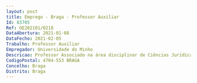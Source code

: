 ```yaml
--- 
layout: post
title: Emprego - Braga - Professor Auxiliar
Id: 83705
Ref: OE202101/0218
DataAbertura: 2021-01-08
DataFecho: 2021-02-05
Trabalho: Professor Auxiliar
Empregador: Universidade do Minho
Descricao: Professor Associado na área disciplinar de Ciências Jurídicas Criminais.
CodigoPostal: 4704-553 BRAGA
Concelho: Braga
Distrito: Braga
--- 
```

